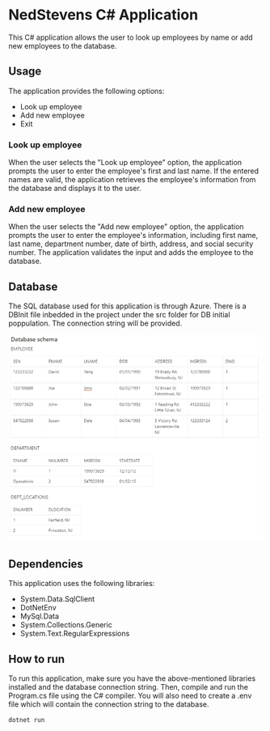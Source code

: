 # NedStevens C# Application
This C# application allows the user to look up employees by name or add new employees to the database.

## Usage
The application provides the following options:

- Look up employee
- Add new employee
- Exit
### Look up employee
When the user selects the "Look up employee" option, the application prompts the user to enter the employee's first and last name. If the entered names are valid, the application retrieves the employee's information from the database and displays it to the user.

### Add new employee
When the user selects the "Add new employee" option, the application prompts the user to enter the employee's information, including first name, last name, department number, date of birth, address, and social security number. The application validates the input and adds the employee to the database.

## Database

The SQL database used for this application is through Azure. There is a DBInit file inbedded in the project under the src folder for DB initial poppulation.
The connection string will be provided.

![Database Schema](dbsc.png)

## Dependencies
This application uses the following libraries:

- System.Data.SqlClient
- DotNetEnv
- MySql.Data
- System.Collections.Generic
- System.Text.RegularExpressions

## How to run
To run this application, make sure you have the above-mentioned libraries installed and the database connection string. Then, compile and run the Program.cs file using the C# compiler.
You will also need to create a .env file which will contain the connection string to the database.
```
dotnet run
```
